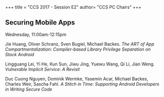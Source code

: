 +++
title = "CCS 2017 - Session E2"
author= "CCS PC Chairs"
+++
<p>
<h2>Securing Mobile Apps</h2>Wednesday, 11:00am-12:15pm<p><p><div class="hanging">Jie&nbsp;Huang, Oliver&nbsp;Schranz, Sven&nbsp;Bugiel, Michael&nbsp;Backes. <em>The ART of App Compartmentalization: Compiler-based Library Privilege Separation on Stock Android</em></div></p>
<p><div class="hanging">Lingguang&nbsp;Lei, Yi&nbsp;He, Kun&nbsp;Sun, Jiwu&nbsp;Jing, Yuewu&nbsp;Wang, Qi&nbsp;Li, Jian&nbsp;Weng. <em>Vulnerable Implicit Service: A Revisit</em></div></p>
<p><div class="hanging">Duc&nbsp;Cuong&nbsp;Nguyen, Dominik&nbsp;Wermke, Yasemin&nbsp;Acar, Michael&nbsp;Backes, Charles&nbsp;Weir, Sascha&nbsp;Fahl. <em>A Stitch in Time: Supporting Android Developers in Writing Secure Code</em></div></p>
